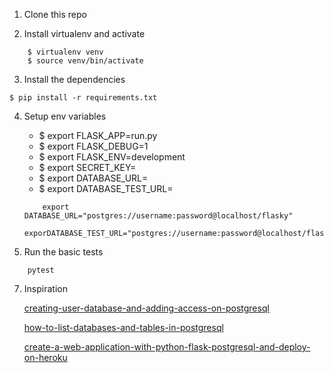 
1. Clone this repo

2. Install virtualenv and activate

```
    $ virtualenv venv
    $ source venv/bin/activate
```

3. Install the dependencies

```
$ pip install -r requirements.txt
```

4. Setup env variables
    - $ export FLASK_APP=run.py
    - $ export FLASK_DEBUG=1
    - $ export FLASK_ENV=development
    - $ export SECRET_KEY=<SECRET KEY>
    - $ export DATABASE_URL=<URI>
    - $ export DATABASE_TEST_URL=<URI>

    ```
        export DATABASE_URL="postgres://username:password@localhost/flasky"
        exporDATABASE_TEST_URL="postgres://username:password@localhost/flasky_test"

    ```

6. Run the basic tests
```
    pytest
```

7. Inspiration

    [creating-user-database-and-adding-access-on-postgresql](https://medium.com/coding-blocks/creating-user-database-and-adding-access-on-postgresql-8bfcd2f4a91e)

    [how-to-list-databases-and-tables-in-postgresql](https://chartio.com/resources/tutorials/how-to-list-databases-and-tables-in-postgresql-using-psql/)

    [create-a-web-application-with-python-flask-postgresql-and-deploy-on-heroku](https://medium.com/@dushan14/create-a-web-application-with-python-flask-postgresql-and-deploy-on-heroku-243d548335cc)